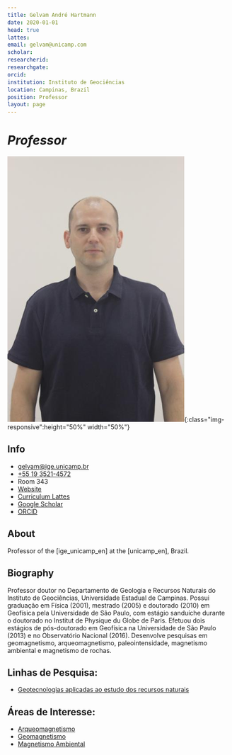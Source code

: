 ```yaml
---
title: Gelvam André Hartmann
date: 2020-01-01
head: true
lattes:
email: gelvam@unicamp.com
scholar:
researcherid:
researchgate:
orcid:
institution: Instituto de Geociências
location: Campinas, Brazil
position: Professor
layout: page
---
```


# *Professor*

![](../images/pic/gelvam.jpg){:class="img-responsive":height="50%" width="50%"}

## Info

* [gelvam@ige.unicamp.br](mailto:gelvam@ige.unicamp.br)
* [+55 19 3521-4572](tel:%2B55193521-4572)
* Room 343
* [Website](https://portal.ige.unicamp.br/docente/gelvam-andre-hartmann)
* [Curriculum Lattes](http://lattes.cnpq.br/6186195219221290)
* [Google Scholar](https://scholar.google.com.br/citations?hl=&user=kCka2CwAAAAJ)
* [ORCID](https://orcid.org/0000-0001-6078-3893)

## About

Professor of the [ige_unicamp_en] at the [unicamp_en], Brazil.

## Biography

Professor doutor no Departamento de Geologia e Recursos Naturais do Instituto de Geociências, Universidade Estadual de Campinas. Possui graduação em Física (2001), mestrado (2005) e doutorado (2010) em Geofísica pela Universidade de São Paulo, com estágio sanduíche durante o doutorado no Institut de Physique du Globe de Paris. Efetuou dois estágios de pós-doutorado em Geofísica na Universidade de São Paulo (2013) e no Observatório Nacional (2016). Desenvolve pesquisas em geomagnetismo, arqueomagnetismo, paleointensidade, magnetismo ambiental e magnetismo de rochas.

## Linhas de Pesquisa:
* [Geotecnologias aplicadas ao estudo dos recursos naturais](https://portal.ige.unicamp.br/linha-de-pesquisa/geotecnologias-aplicadas-ao-estudo-dos-recursos-naturais)

## Áreas de Interesse:
* [Arqueomagnetismo](https://portal.ige.unicamp.br/areas-de-interesse/arqueomagnetismo)
* [Geomagnetismo](https://portal.ige.unicamp.br/areas-de-interesse/geomagnetismo)
* [Magnetismo Ambiental](https://portal.ige.unicamp.br/areas-de-interesse/magnetismo-ambiental)
